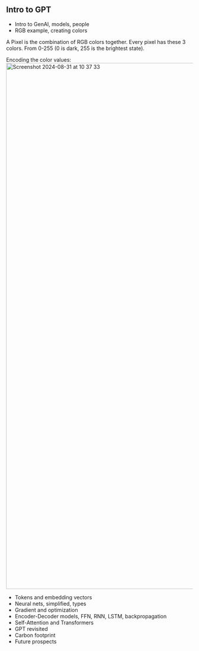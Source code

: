 ## Intro to GPT

* Intro to GenAI, models, people
* RGB example, creating colors

A Pixel is the combination of RGB colors together. Every pixel has these 3 colors. From 0-255 (0 is dark, 255 is the brightest state). 

Encoding the color values:
<img width="1417" alt="Screenshot 2024-08-31 at 10 37 33" src="https://github.com/user-attachments/assets/385d6c08-d3a5-4e74-8373-51f2b8896b6c">



* Tokens and embedding vectors
* Neural nets, simplified, types
* Gradient and optimization
* Encoder-Decoder models, FFN, RNN, LSTM, backpropagation
* Self-Attention and Transformers
* GPT revisited
* Carbon footprint
* Future prospects


